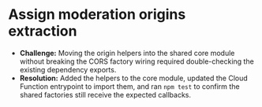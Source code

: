 # Assign moderation origins extraction

- **Challenge:** Moving the origin helpers into the shared core module without breaking the CORS factory wiring required double-checking the existing dependency exports.
- **Resolution:** Added the helpers to the core module, updated the Cloud Function entrypoint to import them, and ran `npm test` to confirm the shared factories still receive the expected callbacks.
